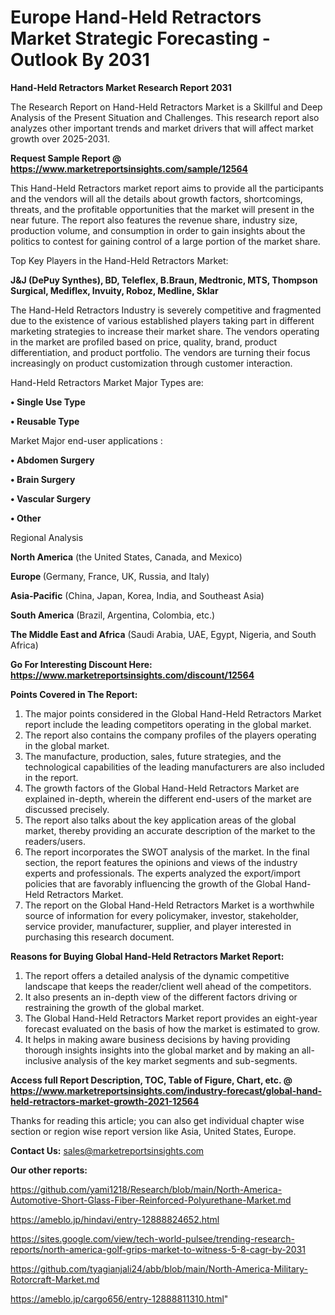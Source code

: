  # Europe Hand-Held Retractors Market Strategic Forecasting - Outlook By 2031

<strong>Hand-Held Retractors Market Research Report 2031</strong>

The Research Report on Hand-Held Retractors Market is a Skillful and Deep Analysis of the Present Situation and Challenges. This research report also analyzes other important trends and market drivers that will affect market growth over 2025-2031.

<strong>Request Sample Report @ <a href=https://www.marketreportsinsights.com/sample/12564>https://www.marketreportsinsights.com/sample/12564</a></strong>

This Hand-Held Retractors market report aims to provide all the participants and the vendors will all the details about growth factors, shortcomings, threats, and the profitable opportunities that the market will present in the near future. The report also features the revenue share, industry size, production volume, and consumption in order to gain insights about the politics to contest for gaining control of a large portion of the market share.

Top Key Players in the Hand-Held Retractors Market:

<strong>J&J (DePuy Synthes), BD, Teleflex, B.Braun, Medtronic, MTS, Thompson Surgical, Mediflex, Invuity, Roboz, Medline, Sklar</strong>

The Hand-Held Retractors Industry is severely competitive and fragmented due to the existence of various established players taking part in different marketing strategies to increase their market share. The vendors operating in the market are profiled based on price, quality, brand, product differentiation, and product portfolio. The vendors are turning their focus increasingly on product customization through customer interaction.

Hand-Held Retractors Market Major Types are:

<strong>• Single Use Type

• Reusable Type</strong>

Market Major end-user applications :

<strong>• Abdomen Surgery

• Brain Surgery

• Vascular Surgery

• Other</strong>

Regional Analysis

</u><strong><b>North America</b></strong> (the United States, Canada, and Mexico)

<strong><b>Europe </b></strong>(Germany, France, UK, Russia, and Italy)

<strong><b>Asia-Pacific</b></strong> (China, Japan, Korea, India, and Southeast Asia)

<strong><b>South America</b></strong> (Brazil, Argentina, Colombia, etc.)

<strong><b>The Middle East and Africa</b></strong> (Saudi Arabia, UAE, Egypt, Nigeria, and South Africa)

<strong>Go For Interesting Discount Here: <a href=https://www.marketreportsinsights.com/discount/12564>https://www.marketreportsinsights.com/discount/12564</a></strong>

<strong>Points Covered in The Report:</strong>
<ol>
  <li>The major points considered in the Global Hand-Held Retractors Market report include the leading competitors operating in the global market.</li>
  <li>The report also contains the company profiles of the players operating in the global market.</li>
  <li>The manufacture, production, sales, future strategies, and the technological capabilities of the leading manufacturers are also included in the report.</li>
  <li>The growth factors of the Global Hand-Held Retractors Market are explained in-depth, wherein the different end-users of the market are discussed precisely.</li>
  <li>The report also talks about the key application areas of the global market, thereby providing an accurate description of the market to the readers/users.</li>
  <li>The report incorporates the SWOT analysis of the market. In the final section, the report features the opinions and views of the industry experts and professionals. The experts analyzed the export/import policies that are favorably influencing the growth of the Global Hand-Held Retractors Market.</li>
  <li>The report on the Global Hand-Held Retractors Market is a worthwhile source of information for every policymaker, investor, stakeholder, service provider, manufacturer, supplier, and player interested in purchasing this research document.</li>
</ol>
<strong>Reasons for Buying Global Hand-Held Retractors Market Report:</strong>

<ol>
  <li>The report offers a detailed analysis of the dynamic competitive landscape that keeps the reader/client well ahead of the competitors.</li>
  <li>It also presents an in-depth view of the different factors driving or restraining the growth of the global market.</li>
  <li>The Global Hand-Held Retractors Market report provides an eight-year forecast evaluated on the basis of how the market is estimated to grow.</li>
  <li>It helps in making aware business decisions by having providing thorough insights insights into the global market and by making an all-inclusive analysis of the key market segments and sub-segments.</li>
</ol>
<strong>Access full Report Description, TOC, Table of Figure, Chart, etc. @ <a href=https://www.marketreportsinsights.com/industry-forecast/global-hand-held-retractors-market-growth-2021-12564>https://www.marketreportsinsights.com/industry-forecast/global-hand-held-retractors-market-growth-2021-12564</a></strong>


Thanks for reading this article; you can also get individual chapter wise section or region wise report version like Asia, United States, Europe.

<strong>Contact Us:</strong>
sales@marketreportsinsights.com

<strong>Our other reports:</strong>

<a href=https://github.com/yami1218/Research/blob/main/North-America-Automotive-Short-Glass-Fiber-Reinforced-Polyurethane-Market.md>https://github.com/yami1218/Research/blob/main/North-America-Automotive-Short-Glass-Fiber-Reinforced-Polyurethane-Market.md</a>

<a href=https://ameblo.jp/hindavi/entry-12888824652.html>https://ameblo.jp/hindavi/entry-12888824652.html</a>

<a href=https://sites.google.com/view/tech-world-pulsee/trending-research-reports/north-america-golf-grips-market-to-witness-5-8-cagr-by-2031>https://sites.google.com/view/tech-world-pulsee/trending-research-reports/north-america-golf-grips-market-to-witness-5-8-cagr-by-2031</a>

<a href=https://github.com/tyagianjali24/abb/blob/main/North-America-Military-Rotorcraft-Market.md>https://github.com/tyagianjali24/abb/blob/main/North-America-Military-Rotorcraft-Market.md</a>

<a href=https://ameblo.jp/cargo656/entry-12888811310.html>https://ameblo.jp/cargo656/entry-12888811310.html</a>"
